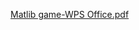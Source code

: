 [Matlib game-WPS Office.pdf](https://github.com/user-attachments/files/19223831/Matlib.game-WPS.Office.pdf)
